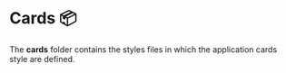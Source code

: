 # Cards 📦

The **cards** folder contains the styles files in which the application cards style are defined.